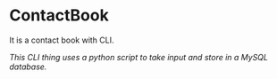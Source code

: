 # ContactBook
It is a contact book with CLI.


*This CLI thing uses a python script to take input and store in a MySQL database.*
